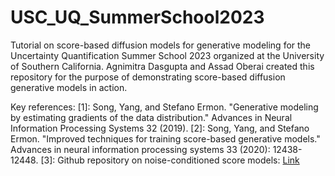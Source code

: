 # USC_UQ_SummerSchool2023
Tutorial on score-based diffusion models for generative modeling for the Uncertainty Quantification Summer School 2023 organized at the University of Southern California. Agnimitra Dasgupta and Assad Oberai created this repository for the purpose of demonstrating score-based diffusion generative models in action. 


Key references:
[1]: Song, Yang, and Stefano Ermon. "Generative modeling by estimating gradients of the data distribution." Advances in Neural Information Processing Systems 32 (2019).
[2]: Song, Yang, and Stefano Ermon. "Improved techniques for training score-based generative models." Advances in neural information processing systems 33 (2020): 12438-12448.
[3]:	Github repository on noise-conditioned score models: [Link](https://github.com/ermongroup/ncsnv2/tree/master)



